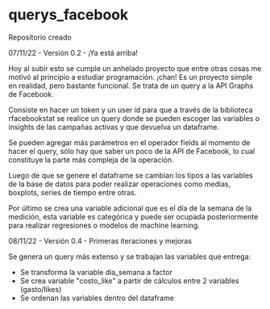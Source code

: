 # querys_facebook
Repositorio creado

07/11/22 - Versión 0.2 - ¡Ya está arriba!

Hoy al subir esto se cumple un anhelado proyecto que entre otras cosas me motivó al principio a estudiar programación. ¡chan! Es un proyecto simple en realidad, pero bastante funcional. Se trata de un query a la API Graphs de Facebook. 

Consiste en hacer un token y un user id para que a través de la biblioteca rfacebookstat se realice un query donde se pueden escoger las variables o insights de las campañas activas y que devuelva un dataframe.

Se pueden agregar más parámetros en el operador fields al momento de hacer el query, sólo hay que saber un poco de la API de Facebook, lo cual constituye la parte más compleja de la operación.

Luego de que se genere el dataframe se cambian los tipos a las variables de la base de datos para poder realizar operaciones como medias, boxplots, series de tiempo entre otras.

Por último se crea una variable adicional que es el día de la semana de la medición, esta variable es categórica y puede ser ocupada posteriormente para realizar regresiones o modelos de machine learning.

08/11/22 - Versión 0.4 - Primeras iteraciones y mejoras

Se genera un query más extenso y se trabajan las variables que entrega:

- Se transforma la variable dia_semana a factor
- Se crea variable "costo_like" a partir de cálculos entre 2 variables (gasto/likes)
- Se ordenan las variables dentro del dataframe
